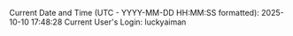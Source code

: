 Current Date and Time (UTC - YYYY-MM-DD HH:MM:SS formatted): 2025-10-10 17:48:28
Current User's Login: luckyaiman
